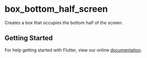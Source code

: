 # box_bottom_half_screen

Creates a box that occupies the bottom half of the screen. 

## Getting Started

For help getting started with Flutter, view our online
[documentation](https://flutter.io/).
